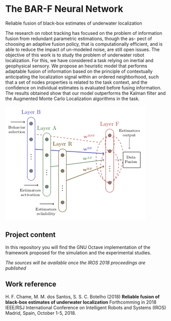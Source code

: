 # The BAR-F Neural Network


Reliable fusion of black-box estimates of underwater localization

The research on robot tracking has focused on the problem of information fusion from redundant parametric estimations, though the as-
pect of choosing an adaptive fusion policy, that is computationally efficient, and is able to reduce the impact of un-modeled noise, are still open issues.
The objective of this work is to study the problem of underwater robot localization. For this, we have considered a task relying on inertial and geophysical
sensory. We propose an heuristic model that performs adaptable fusion of information based on the principle of contextually anticipating the localization signal
within an ordered neighborhood, such that a set of nodes properties is related to the task context, and the confidence on individual estimates is evaluated
before fusing information. The results obtained show that our model outperforms the Kalman filter and the Augmented Monte Carlo Localization algorithms in
the task.

![See Video](Images/BAR-F.png "The BAR-F framework for data fusion")


## Project content

In this repository you will find the GNU Octave implementation of the framework proposed for the simulation and the experimental studies.

*The sources will be available once the IROS 2018 proceedings are published* 

## Work reference

H. F. Chame, M. M. dos Santos, S. S. C. Botelho (2018) **Reliable fusion of black-box estimates of underwater localization** Forthcomming in 2018 IEEE/RSJ International Conference on Intelligent Robots and Systems (IROS) Madrid, Spain, October 1-5, 2018.


